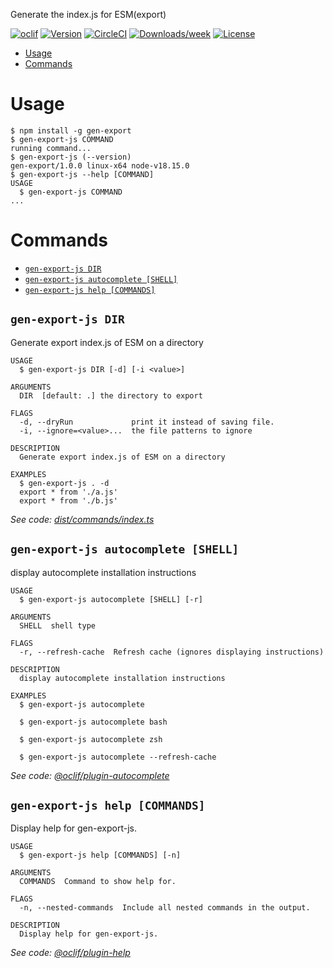 Generate the index.js for ESM(export)

[![oclif](https://img.shields.io/badge/cli-oclif-brightgreen.svg)](https://oclif.io)
[![Version](https://img.shields.io/npm/v/oclif-hello-world.svg)](https://npmjs.org/package/oclif-hello-world)
[![CircleCI](https://circleci.com/gh/oclif/hello-world/tree/main.svg?style=shield)](https://circleci.com/gh/oclif/hello-world/tree/main)
[![Downloads/week](https://img.shields.io/npm/dw/oclif-hello-world.svg)](https://npmjs.org/package/oclif-hello-world)
[![License](https://img.shields.io/npm/l/oclif-hello-world.svg)](https://github.com/oclif/hello-world/blob/main/package.json)

<!-- toc -->
* [Usage](#usage)
* [Commands](#commands)
<!-- tocstop -->
# Usage
<!-- usage -->
```sh-session
$ npm install -g gen-export
$ gen-export-js COMMAND
running command...
$ gen-export-js (--version)
gen-export/1.0.0 linux-x64 node-v18.15.0
$ gen-export-js --help [COMMAND]
USAGE
  $ gen-export-js COMMAND
...
```
<!-- usagestop -->
# Commands
<!-- commands -->
* [`gen-export-js DIR`](#gen-export-js-dir)
* [`gen-export-js autocomplete [SHELL]`](#gen-export-js-autocomplete-shell)
* [`gen-export-js help [COMMANDS]`](#gen-export-js-help-commands)

## `gen-export-js DIR`

Generate export index.js of ESM on a directory

```
USAGE
  $ gen-export-js DIR [-d] [-i <value>]

ARGUMENTS
  DIR  [default: .] the directory to export

FLAGS
  -d, --dryRun             print it instead of saving file.
  -i, --ignore=<value>...  the file patterns to ignore

DESCRIPTION
  Generate export index.js of ESM on a directory

EXAMPLES
  $ gen-export-js . -d
  export * from './a.js'
  export * from './b.js'
```

_See code: [dist/commands/index.ts](https://github.com/snowyu/gen-export.js/blob/v1.0.0/dist/commands/index.ts)_

## `gen-export-js autocomplete [SHELL]`

display autocomplete installation instructions

```
USAGE
  $ gen-export-js autocomplete [SHELL] [-r]

ARGUMENTS
  SHELL  shell type

FLAGS
  -r, --refresh-cache  Refresh cache (ignores displaying instructions)

DESCRIPTION
  display autocomplete installation instructions

EXAMPLES
  $ gen-export-js autocomplete

  $ gen-export-js autocomplete bash

  $ gen-export-js autocomplete zsh

  $ gen-export-js autocomplete --refresh-cache
```

_See code: [@oclif/plugin-autocomplete](https://github.com/oclif/plugin-autocomplete/blob/v2.1.8/src/commands/autocomplete/index.ts)_

## `gen-export-js help [COMMANDS]`

Display help for gen-export-js.

```
USAGE
  $ gen-export-js help [COMMANDS] [-n]

ARGUMENTS
  COMMANDS  Command to show help for.

FLAGS
  -n, --nested-commands  Include all nested commands in the output.

DESCRIPTION
  Display help for gen-export-js.
```

_See code: [@oclif/plugin-help](https://github.com/oclif/plugin-help/blob/v5.2.8/src/commands/help.ts)_
<!-- commandsstop -->
